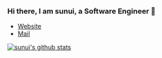 ### Hi there, I am sunui, a Software Engineer 👋

* [Website](http://www.suncafe.cc/) 
* [Mail](mailto:xinlei@suncafe.cc) 

[![sunui's github stats](https://github-readme-stats.vercel.app/api?username=sunui&count_private=true&show_icons=true&bg_color=#000&theme=cobalt)](https://github.com/anuraghazra/github-readme-stats)
